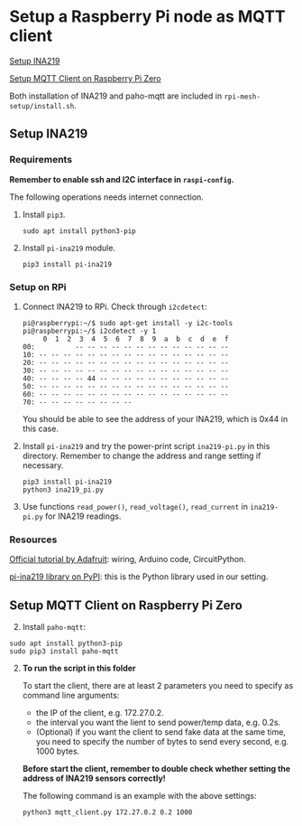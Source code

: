 # Setup a Raspberry Pi node as MQTT client

[Setup INA219](#Setup-INA219)

[Setup MQTT Client on Raspberry Pi Zero](#Setup-MQTT-Client-on-Raspberry-Pi-Zero)

Both installation of INA219 and paho-mqtt are included in `rpi-mesh-setup/install.sh`.

## Setup INA219

### Requirements

**Remember to enable ssh and I2C interface in `raspi-config`.**

The following operations needs internet connection.

1. Install `pip3`.

   ```shell
   sudo apt install python3-pip
   ```

2. Install `pi-ina219` module.

   ```
   pip3 install pi-ina219
   ```

### Setup on RPi

1. Connect INA219 to RPi. Check through `i2cdetect`:

   ```shell
   pi@raspberrypi:~/$ sudo apt-get install -y i2c-tools
   pi@raspberrypi:~/$ i2cdetect -y 1
        0  1  2  3  4  5  6  7  8  9  a  b  c  d  e  f
   00:          -- -- -- -- -- -- -- -- -- -- -- -- --
   10: -- -- -- -- -- -- -- -- -- -- -- -- -- -- -- --
   20: -- -- -- -- -- -- -- -- -- -- -- -- -- -- -- --
   30: -- -- -- -- -- -- -- -- -- -- -- -- -- -- -- --
   40: -- -- -- -- 44 -- -- -- -- -- -- -- -- -- -- --
   50: -- -- -- -- -- -- -- -- -- -- -- -- -- -- -- --
   60: -- -- -- -- -- -- -- -- -- -- -- -- -- -- -- --
   70: -- -- -- -- -- -- -- --
   ```

   You should be able to see the address of your INA219, which is 0x44 in this case.

2. Install `pi-ina219` and try the power-print script `ina219-pi.py` in this directory. Remember to change the address and range setting if necessary.

   ```shell
   pip3 install pi-ina219
   python3 ina219_pi.py
   ```

3. Use functions `read_power()`, `read_voltage()`, `read_current` in `ina219-pi.py` for INA219 readings.

### Resources

[Official tutorial by Adafruit](https://learn.adafruit.com/adafruit-ina219-current-sensor-breakout/overview): wiring, Arduino code, CircuitPython.

[pi-ina219 library on PyPI](https://pypi.org/project/pi-ina219/): this is the Python library used in our setting.

## Setup MQTT Client on Raspberry Pi Zero

2. Install `paho-mqtt`:

```shell
sudo apt install python3-pip
sudo pip3 install paho-mqtt
```

2. **To run the script in this folder**

   To start the client, there are at least 2 parameters you need to specify as command line arguments: 

   * the IP of the client, e.g. 172.27.0.2.
   * the interval you want the lient to send power/temp data, e.g. 0.2s.
   * (Optional) if you want the client to send fake data at the same time, you need to specify the number of bytes to send every second, e.g. 1000 bytes.

   **Before start the client, remember to double check whether setting the address of INA219 sensors correctly!**

   The following command is an example with the above settings:

   ```shell
   python3 mqtt_client.py 172.27.0.2 0.2 1000
   ```

   